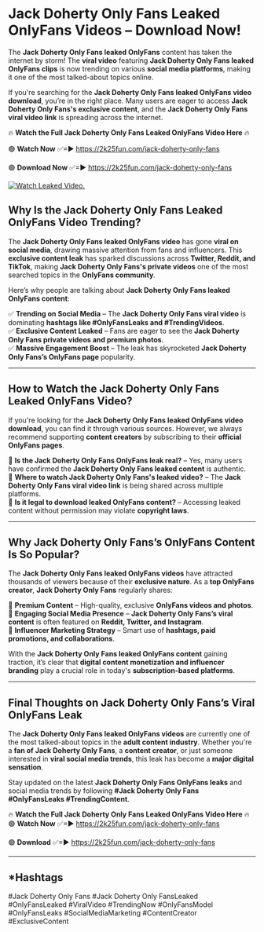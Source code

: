 # Jack Doherty Only Fans Leaked OnlyFans Videos – Download Now!

The **Jack Doherty Only Fans leaked OnlyFans** content has taken the internet by storm! The **viral video** featuring **Jack Doherty Only Fans leaked OnlyFans clips** is now trending on various **social media platforms**, making it one of the most talked-about topics online.  

If you're searching for the **Jack Doherty Only Fans leaked OnlyFans video download**, you’re in the right place. Many users are eager to access **Jack Doherty Only Fans's exclusive content**, and the **Jack Doherty Only Fans viral video link** is spreading across the internet.  

🔥 **Watch the Full Jack Doherty Only Fans Leaked OnlyFans Video Here** 🔥  

🟢 **Watch Now** ✅=► https://2k25fun.com/jack-doherty-only-fans

🟢 **Download Now** ✅=► https://2k25fun.com/jack-doherty-only-fans

[![Watch Leaked Video.](https://miro.medium.com/v2/resize:fit:828/format:webp/1*cilzJN44JGOrTw9NJCrNHA.gif "Watch Leaked Video")](https://2k25fun.com/jack-doherty-only-fans)

## **Why Is the Jack Doherty Only Fans Leaked OnlyFans Video Trending?**  

The **Jack Doherty Only Fans leaked OnlyFans video** has gone **viral on social media**, drawing massive attention from fans and influencers. This **exclusive content leak** has sparked discussions across **Twitter, Reddit, and TikTok**, making **Jack Doherty Only Fans's private videos** one of the most searched topics in the **OnlyFans community**.  

Here’s why people are talking about **Jack Doherty Only Fans leaked OnlyFans content**:  

✅ **Trending on Social Media** – The **Jack Doherty Only Fans viral video** is dominating **hashtags like #OnlyFansLeaks and #TrendingVideos**.  
✅ **Exclusive Content Leaked** – Fans are eager to see the **Jack Doherty Only Fans private videos and premium photos**.  
✅ **Massive Engagement Boost** – The leak has skyrocketed **Jack Doherty Only Fans’s OnlyFans page** popularity.  

---

## **How to Watch the Jack Doherty Only Fans Leaked OnlyFans Video?**  

If you're looking for the **Jack Doherty Only Fans leaked OnlyFans video download**, you can find it through various sources. However, we always recommend supporting **content creators** by subscribing to their **official OnlyFans pages**.  

🔹 **Is the Jack Doherty Only Fans OnlyFans leak real?** – Yes, many users have confirmed the **Jack Doherty Only Fans leaked content** is authentic.  
🔹 **Where to watch Jack Doherty Only Fans's leaked video?** – The **Jack Doherty Only Fans viral video link** is being shared across multiple platforms.  
🔹 **Is it legal to download leaked OnlyFans content?** – Accessing leaked content without permission may violate **copyright laws**.  

---

## **Why Jack Doherty Only Fans’s OnlyFans Content Is So Popular?**  

The **Jack Doherty Only Fans leaked OnlyFans videos** have attracted thousands of viewers because of their **exclusive nature**. As a **top OnlyFans creator**, **Jack Doherty Only Fans** regularly shares:  

📌 **Premium Content** – High-quality, exclusive **OnlyFans videos and photos**.  
📌 **Engaging Social Media Presence** – **Jack Doherty Only Fans’s viral content** is often featured on **Reddit, Twitter, and Instagram**.  
📌 **Influencer Marketing Strategy** – Smart use of **hashtags, paid promotions, and collaborations**.  

With the **Jack Doherty Only Fans leaked OnlyFans content** gaining traction, it’s clear that **digital content monetization and influencer branding** play a crucial role in today's **subscription-based platforms**.  

---

## **Final Thoughts on Jack Doherty Only Fans’s Viral OnlyFans Leak**  

The **Jack Doherty Only Fans leaked OnlyFans videos** are currently one of the most talked-about topics in the **adult content industry**. Whether you're a **fan of Jack Doherty Only Fans**, a **content creator**, or just someone interested in **viral social media trends**, this leak has become a **major digital sensation**.  

Stay updated on the latest **Jack Doherty Only Fans OnlyFans leaks** and social media trends by following **#Jack Doherty Only Fans #OnlyFansLeaks #TrendingContent**.  

🔥 **Watch the Full Jack Doherty Only Fans Leaked OnlyFans Video Here** 🔥  
🟢 **Watch Now** ✅=► https://2k25fun.com/jack-doherty-only-fans

🟢 **Download** ✅=► https://2k25fun.com/jack-doherty-only-fans

---

## *Hashtags
#Jack Doherty Only Fans #Jack Doherty Only FansLeaked #OnlyFansLeaked #ViralVideo #TrendingNow #OnlyFansModel #OnlyFansLeaks #SocialMediaMarketing #ContentCreator #ExclusiveContent  